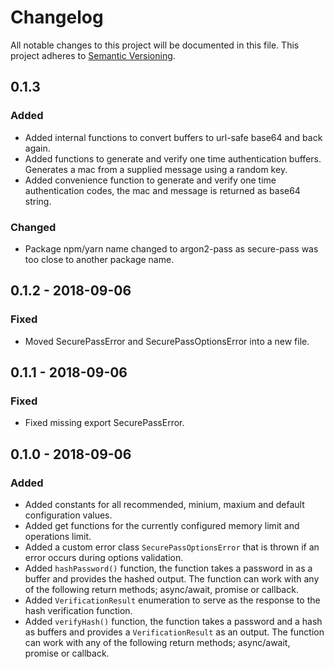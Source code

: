 # Changelog
All notable changes to this project will be documented in this file. This project adheres to [Semantic Versioning](https://semver.org/spec/v2.0.0.html).

## 0.1.3
### Added

- Added internal functions to convert buffers to url-safe base64 and back again.
- Added functions to generate and verify one time authentication buffers. Generates a mac from a supplied message using a random key.
- Added convenience function to generate and verify one time authentication codes, the mac and message is returned as base64 string.

### Changed

- Package npm/yarn name changed to argon2-pass as secure-pass was too close to another package name.

## 0.1.2 - 2018-09-06
### Fixed

- Moved SecurePassError and SecurePassOptionsError into a new file.

## 0.1.1 - 2018-09-06
### Fixed

- Fixed missing export SecurePassError.

## 0.1.0 - 2018-09-06
### Added

- Added constants for all recommended, minium, maxium and default configuration values.
- Added get functions for the currently configured memory limit and operations limit.
- Added a custom error class <code>SecurePassOptionsError</code> that is thrown if an error occurs during options validation.
- Added <code>hashPassword()</code> function, the function takes a password in as a buffer and provides the hashed output. The function can work with any of the following return methods; async/await, promise or callback.
- Added <code>VerificationResult</code> enumeration to serve as the response to the hash verification function.
- Added <code>verifyHash()</code> function, the function takes a password and a hash as buffers and provides a <code>VerificationResult</code> as an output. The function can work with any of the following return methods; async/await, promise or callback.

<!-- Links -->
